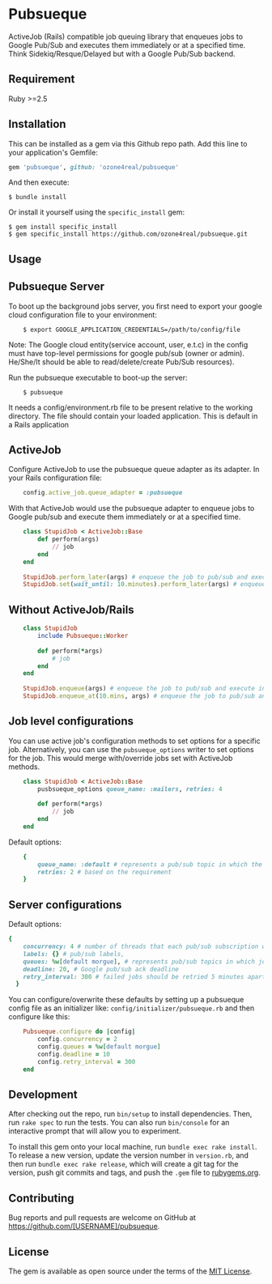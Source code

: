 # Pubsueque

ActiveJob (Rails) compatible job queuing library that enqueues jobs to Google Pub/Sub and executes them immediately or at a specified time. Think Sidekiq/Resque/Delayed but with a Google Pub/Sub backend.

## Requirement
Ruby >=2.5

## Installation
This can be installed as a gem via this Github repo path. Add this line to your application's Gemfile:

```ruby
gem 'pubsueque', github: 'ozone4real/pubsueque'
```

And then execute:

    $ bundle install

Or install it yourself using the `specific_install` gem:

    $ gem install specific_install
    $ gem specific_install https://github.com/ozone4real/pubsueque.git

## Usage

## Pubsueque Server

To boot up the background jobs server, you first need to export your google cloud configuration file to your environment:

```
    $ export GOOGLE_APPLICATION_CREDENTIALS=/path/to/config/file
```
Note: The Google cloud entity(service account, user, e.t.c) in the config must have top-level permissions for google pub/sub (owner or admin). He/She/It should be able to read/delete/create Pub/Sub resources). 

Run the pubsueque executable to boot-up the server:

```
    $ pubsueque
```
It needs a config/environment.rb file to be present relative to the working directory. The file should contain your loaded application. This is default in a Rails application

## ActiveJob

Configure ActiveJob to use the pubsueque queue adapter as its adapter. In your Rails configuration file:

```ruby
    config.active_job.queue_adapter = :pubsueque
```
With that ActiveJob would use the pubsueque adapter to enqueue jobs to Google pub/sub and execute them immediately or at a specified time.

```ruby
    class StupidJob < ActiveJob::Base
        def perform(args)
            // job
        end
    end
    
    StupidJob.perform_later(args) # enqueue the job to pub/sub and execute in the background immediately (after the pub/sub subscriber receives the job).
    StupidJob.set(wait_until: 10.minutes).perform_later(args) # enqueue the job to pub/sub and execute in 10 minutes.
```

## Without ActiveJob/Rails

```ruby
    class StupidJob
        include Pubsueque::Worker
        
        def perform(*args)
            # job
        end
    end
    
    StupidJob.enqueue(args) # enqueue the job to pub/sub and execute in the background immediately (after the pub/sub subscriber receives the job).
    StupidJob.enqueue_at(10.mins, args) # enqueue the job to pub/sub and execute in 10 minutes.
```

## Job level configurations

You can use active job's configuration methods to set options for a specific job. Alternatively, you can use the `pubsueque_options` writer to set options for the job. This would merge with/override jobs set with ActiveJob methods.


```ruby
    class StupidJob < ActiveJob::Base
        pusbsueque_options queue_name: :mailers, retries: 4
        
        def perform(*args)
            // job
        end
    end
```

Default options: 
```ruby
    {
        queue_name: :default # represents a pub/sub topic in which the specific job would be published to.
        retries: 2 # based on the requirement
    }
```

## Server configurations
Default options:

```ruby
{
    concurrency: 4 # number of threads that each pub/sub subscription would listen for and process received messages(jobs). If your jobs contain database queries, it is best to keep this not-too-high, so as to work well with ActiveRecord's connection pool (which has a default size of 5).
    labels: {} # pub/sub labels,
    queues: %w[default morgue], # represents pub/sub topics in which jobs would be published to. They would be created when the server is booted (if they don't exist)
    deadline: 20, # Google pub/sub ack deadline
    retry_interval: 300 # failed jobs should be retried 5 minutes apart as mentioned in the requirements
  }
```

You can configure/overwrite these defaults by setting up a pubsueque config file as an initializer like: `config/initializer/pubsueque.rb` and then configure like this:

```ruby
    Pubsueque.configure do |config|
        config.concurrency = 2
        config.queues = %w[default morgue]
        config.deadline = 10
        config.retry_interval = 300
    end
```

## Development

After checking out the repo, run `bin/setup` to install dependencies. Then, run `rake spec` to run the tests. You can also run `bin/console` for an interactive prompt that will allow you to experiment.

To install this gem onto your local machine, run `bundle exec rake install`. To release a new version, update the version number in `version.rb`, and then run `bundle exec rake release`, which will create a git tag for the version, push git commits and tags, and push the `.gem` file to [rubygems.org](https://rubygems.org).

## Contributing

Bug reports and pull requests are welcome on GitHub at https://github.com/[USERNAME]/pubsueque.


## License

The gem is available as open source under the terms of the [MIT License](https://opensource.org/licenses/MIT).
